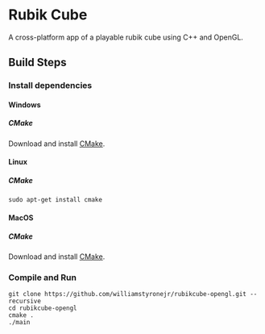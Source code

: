 # Rubik Cube 
A cross-platform app of a playable rubik cube using C++ and OpenGL.

## Build Steps

### Install dependencies

#### Windows
##### CMake
Download and install [CMake](http://www.cmake.org/cmake/resources/software.html).


#### Linux 
##### CMake
    sudo apt-get install cmake 
    
#### MacOS
##### CMake
Download and install [CMake](http://www.cmake.org/cmake/resources/software.html).

### Compile and Run
    git clone https://github.com/williamstyronejr/rubikcube-opengl.git --recursive
    cd rubikcube-opengl
    cmake .
    ./main